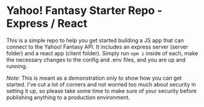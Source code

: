 # Yahoo! Fantasy Starter Repo - Express / React

This is a simple repo to help you get started building a JS app that can connect to the Yahoo! Fantasy API. It includes an express server (server folder) and a react app (client folder). Simply run `npm i` inside of each, make the necessary changes to the config and .env files, and you are up and running.

_Note:_ This is meant as a demonstration only to show how you can get started. I've cut a lot of corners and not worried too much about security in setting it up, so please take some time to make sure of your security before publishing anything to a production environment.
